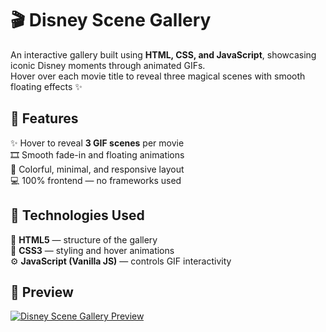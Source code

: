 # 🎬 Disney Scene Gallery  

An interactive gallery built using **HTML, CSS, and JavaScript**, showcasing iconic Disney moments through animated GIFs.  
Hover over each movie title to reveal three magical scenes with smooth floating effects ✨  

## 🚀 Features  
✨ Hover to reveal **3 GIF scenes** per movie  
🎞️ Smooth fade-in and floating animations  
🎨 Colorful, minimal, and responsive layout  
💻 100% frontend — no frameworks used  

## 🧩 Technologies Used  
🧱 **HTML5** — structure of the gallery  
💅 **CSS3** — styling and hover animations  
⚙️ **JavaScript (Vanilla JS)** — controls GIF interactivity  

## 🌈 Preview  
[![Disney Scene Gallery Preview](preview.gif)  
](https://github.com/user-attachments/assets/your-uploaded-gif-link
)
